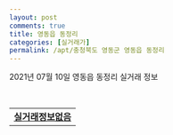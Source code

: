 ```yaml
---
layout: post
comments: true
title: 영동읍 동정리
categories: [실거래가]
permalink: /apt/충청북도 영동군 영동읍 동정리
---
```


2021년 07월 10일 영동읍 동정리 실거래 정보

<script type="text/javascript">
  google.charts.load('current', {'packages':['corechart']});
  google.charts.setOnLoadCallback(drawChart);

  function drawChart() {
    var data = google.visualization.arrayToDataTable([['거래일', '매매', '전월세', '전매'], ['20-07', 2, 0, 0], ['20-08', 4, 0, 0], ['20-09', 1, 1, 0], ['20-10', 5, 1, 0], ['20-11', 2, 1, 0], ['20-12', 34, 1, 0], ['21-01', 13, 0, 0], ['21-02', 12, 1, 0], ['21-03', 7, 0, 0], ['21-04', 6, 3, 0], ['21-05', 5, 5, 0], ['21-06', 4, 0, 0]]);

    var options = {
      title: '최근 1년간 유형별 거래량 추이',
      legend: { position: 'bottom' }
    };

    var chart = new google.visualization.LineChart(document.getElementById('columnchart_material'));
    chart.draw(data, (options));년간 
  }
</script>

<div id="columnchart_material" style="width: 95%; margin-left: -35px; display: block"></div>
<br>
<table>
  <tr>
    <td colspan="4" style="font-weight: bold;"><a href="https://search.naver.com/search.naver?query=영동읍 동정리 실거래정보없음">실거래정보없음</a></td>
  </tr>
    
</table>
    